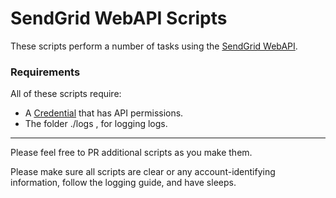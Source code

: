 # SendGrid WebAPI Scripts

These scripts perform a number of tasks using the [SendGrid WebAPI](http://sendgrid.com/docs/API_Reference/Web_API/index.html "SG WebAPI").

### Requirements
All of these scripts require:
* A [Credential](http://sendgrid.com/docs/User_Guide/multiple_credentials.html "SG Credentials") that has API permissions.
* The folder ./logs , for logging logs.

-----
Please feel free to PR additional scripts as you make them.

Please make sure all scripts are clear or any account-identifying information, follow the logging guide, and have sleeps.